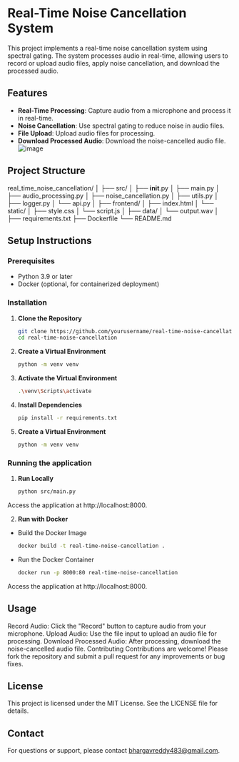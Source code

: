 # Real-Time Noise Cancellation System

This project implements a real-time noise cancellation system using spectral gating. The system processes audio in real-time, allowing users to record or upload audio files, apply noise cancellation, and download the processed audio.

## Features

- **Real-Time Processing**: Capture audio from a microphone and process it in real-time.
- **Noise Cancellation**: Use spectral gating to reduce noise in audio files.
- **File Upload**: Upload audio files for processing.
- **Download Processed Audio**: Download the noise-cancelled audio file.
![image](https://github.com/user-attachments/assets/c7519c2f-0730-4c11-8e5d-1c745456e053)


## Project Structure

real_time_noise_cancellation/
│
├── src/
│   ├── __init__.py
│   ├── main.py
│   ├── audio_processing.py
│   ├── noise_cancellation.py
│   ├── utils.py
│   ├── logger.py
│   └── api.py
│
├── frontend/
│   ├── index.html
│   └── static/
│       ├── style.css
│       └── script.js
│
├── data/
│   └── output.wav
│
├── requirements.txt
├── Dockerfile
└── README.md


## Setup Instructions

### Prerequisites

- Python 3.9 or later
- Docker (optional, for containerized deployment)

### Installation

1. **Clone the Repository**

   ```bash
   git clone https://github.com/yourusername/real-time-noise-cancellation.git
   cd real-time-noise-cancellation


2. **Create a Virtual Environment**
     ```bash
     python -m venv venv

3. **Activate the Virtual Environment**
     ```bash
     .\venv\Scripts\activate
     
4. **Install Dependencies**
     ```bash
     pip install -r requirements.txt
5. **Create a Virtual Environment**
     ```bash
     python -m venv venv


### Running the application

1. **Run Locally**
    ```bash
    python src/main.py
  Access the application at http://localhost:8000.

2. **Run with Docker**

- Build the Docker Image
  ```bash
  docker build -t real-time-noise-cancellation .
- Run the Docker Container
  ```bash
  docker run -p 8000:80 real-time-noise-cancellation
Access the application at http://localhost:8000.


## Usage
Record Audio: Click the "Record" button to capture audio from your microphone.
Upload Audio: Use the file input to upload an audio file for processing.
Download Processed Audio: After processing, download the noise-cancelled audio file.
Contributing
Contributions are welcome! Please fork the repository and submit a pull request for any improvements or bug fixes.

## License
This project is licensed under the MIT License. See the LICENSE file for details.

## Contact
For questions or support, please contact bhargavreddy483@gmail.com.
   
